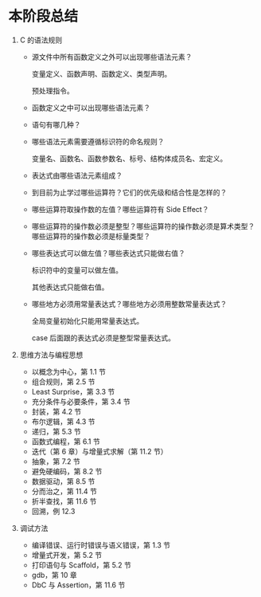 # 本阶段总结

1.  C 的语法规则

    - 源文件中所有函数定义之外可以出现哪些语法元素？

      变量定义、函数声明、函数定义、类型声明。

      预处理指令。

    - 函数定义之中可以出现哪些语法元素？

    - 语句有哪几种？

    - 哪些语法元素需要遵循标识符的命名规则？

      变量名、函数名、函数参数名、标号、结构体成员名、宏定义。

    - 表达式由哪些语法元素组成？

    - 到目前为止学过哪些运算符？它们的优先级和结合性是怎样的？

    - 哪些运算符取操作数的左值？哪些运算符有 Side Effect？

    - 哪些运算符的操作数必须是整型？哪些运算符的操作数必须是算术类型？哪些运算符的操作数必须是标量类型？



    - 哪些表达式可以做左值？哪些表达式只能做右值？

      标识符中的变量可以做左值。

      其他表达式只能做右值。

    - 哪些地方必须用常量表达式？哪些地方必须用整数常量表达式？

      全局变量初始化只能用常量表达式。

      case 后面跟的表达式必须是整型常量表达式。

2.  思维方法与编程思想

    - 以概念为中心，第 1.1 节
    - 组合规则，第 2.5 节
    - Least Surprise，第 3.3 节
    - 充分条件与必要条件，第 3.4 节
    - 封装，第 4.2 节
    - 布尔逻辑，第 4.3 节
    - 递归，第 5.3 节
    - 函数式编程，第 6.1 节
    - 迭代（第 6 章）与增量式求解（第 11.2 节）
    - 抽象，第 7.2 节
    - 避免硬编码，第 8.2 节
    - 数据驱动，第 8.5 节
    - 分而治之，第 11.4 节
    - 折半查找，第 11.6 节
    - 回溯，例 12.3

3.  调试方法

    - 编译错误、运行时错误与语义错误，第 1.3 节
    - 增量式开发，第 5.2 节
    - 打印语句与 Scaffold，第 5.2 节
    - gdb，第 10 章
    - DbC 与 Assertion，第 11.6 节

